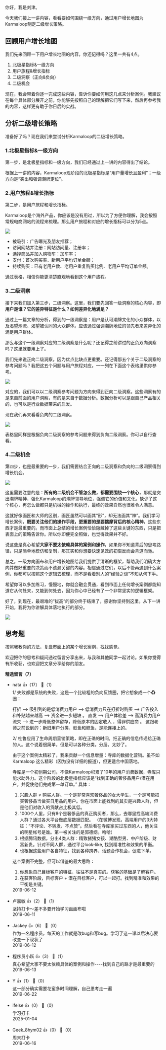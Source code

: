 你好，我是刘津。

今天我们接上一讲内容，看看要如何围绕一级方向，通过用户增长地图为Karmaloop制定二级增长策略。

## 回顾用户增长地图

我们先来回顾一下用户增长地图的内容，你还记得吗？这里一共有4点。

1. 北极星指标&amp;一级方向
2. 用户旅程&amp;增长指标
3. 二级洞察（正向&amp;负向）
4. 二级机会

现在，我会带着你逐一完成这些内容，告诉你要如何用这几点来分析案例。我建议在每个具体部分展开之前，你能够先按照自己的理解把它们写下来，然后再参考我的内容，这样更有助于你日后的实战。

## 分析二级增长策略

准备好了吗？现在我们来尝试分析Karmaloop的二级增长策略。

### 1.北极星指标&amp;一级方向

第一步，是北极星指标和一级方向，我们已经通过上一讲的内容得出了结论。

根据上一讲的内容，Karmaloop现阶段的北极星指标是“用户量增长且盈利”；一级方向是“突出和强调潮牌定位”。

### 2.用户旅程&amp;增长指标

第二步，是用户旅程和增长指标。

Karmaloop是个海外产品，你应该是没有用过，所以为了方便你理解，我会按照常规电商网站的流程来梳理。那么用户旅程和对应的增长指标可以分为5点。

![](https://static001.geekbang.org/resource/image/b9/48/b984391e20a7451d70177ea2fc763d48.png?wh=2372%2A860)

- 被吸引：广告曝光及朋友推荐；
- 访问网站并注册：网站访问量、注册率；
- 选择商品并加入购物车：加车率；
- 支付：首次购买率、新用户平均订单金额；
- 持续购买：已有老用户数、老用户重复购买比例、老用户平均订单金额。

通过表格，相信你能更清楚直观地看到这个用户旅程。

### 3.二级洞察

接下来我们加入第三步，二级洞察。这里，我们要先回答一级洞察的核心内容，即**用户是谁？它的差异特征是什么？如何差异化地满足？**

通过上一篇文章的分析，得到的一级洞察是：用户是认可潮牌文化的小众群体，以及渴望潮流、渴望被认同的大众群体。应该通过强调潮牌地位的领先者来差异化的满足用户群体。

那么与这个一级洞察对应的二级洞察是什么呢？还记得之前讲过的正负双向洞察吗？这里就要用上了。

我们先来说正向二级洞察，因为优点比缺点更重要。还记得那五个关于二级洞察的参考问题吗？我把这五个问题与用户旅程对应，一一列在下面这个表格里供你参考。

![](https://static001.geekbang.org/resource/image/04/77/041b8b7947f8b2e0bdc68d1579b56077.png?wh=2356%2A1160)

对应的，我们可以以二级洞察参考问题为方向来得到正向二级洞察。这些洞察有的是来自前面的用户洞察，有的是来自于数据分析。数据分析可以是跟自己产品相关的，也可以是行业数据带来的启发。

现在我们再来看看负向的二级洞察。

![](https://static001.geekbang.org/resource/image/05/50/0571e95fdeb7ce5134619f33c6c91950.png?wh=2412%2A1892)

表格里同样是根据负向二级洞察的参考问题来得到负向二级洞察。你可以自行查看。

### 4.二级机会

第四步，也是最重要的一步，我们需要结合正向的二级洞察和负向的二级洞察得到增长机会。

![](https://static001.geekbang.org/resource/image/ce/90/ce37686cccbca124556f918686c58d90.png?wh=2464%2A1940)

这里需要注意的是：**所有的二级机会不管怎么做，都需要围绕一个核心**，那就是突出潮牌精神，强化Karmaloop的潮牌领导地位，强调它的价值和文化。缺少了这个核心，再怎么做都只是机械的操作和执行，最终的效果自然也很难令人满意。

这就好像画匠和大师的区别，画匠虽然可以画其“形”，却无法画其“神”。我们学习增长案例，**既要关注他们的操作手段，更重要的是要揣摩背后的核心精神**，这些东西才是最重要的。而市面上总结的增长案例恰恰隐藏掉了这些关键的东西，只是把表面上的策略告诉你。所以你即便完全照做，也觉得效果并不好。

说这些是真心希望**大家不要太依赖具体的案例和操作**，如果你不知道背后的思考路径，只是简单地模仿和复制，那其实和你想要快速见效的初衷反而会背道而驰。

总之，一级方向画布和用户增长地图给我们提供了清晰的框架，帮助我们明确大方向并做好重要的决策而不遗漏关键的内容。相信通过它们，以后不管再遇到什么案例，你都可以按照这个逻辑去梳理，而不是看着别人的“经验之谈”不知从何下手。

希望你可以多加练习，慢慢地，你就会融会贯通，看到市面上任何增长案例都能知道它从何处来，又能到何处去，因为你心中已经有了一个非常坚实的逻辑框架。

好了，到现在，最艰难的“拔高”的部分终于结束了，感谢你坚持到这里。从下一讲开始，我将为你讲解具体落地执行的部分。

![](https://static001.geekbang.org/resource/image/eb/5a/ebdcea46640d639f5662fba4fa1ba25a.png?wh=5000%2A3288)

## 思考题

按照我教你的方法，复盘市面上的某个增长案例，找找感觉。

欢迎把你的思考和疑问通过留言分享出来，与我和其他同学一起讨论。如果你觉得有所收获，也欢迎把文章分享给你的朋友。
<div><strong>精选留言（7）</strong></div><ul>
<li><span>nata</span> 👍（17） 💬（1）<div>1&#47; 失败都是系统的失败，这是一个比较粗的负向反馈圈，把它想象成一个♻圈：

打折 —&gt; 吸引到的是低消费力用户 —&gt; 低消费力只在打折时购买  —&gt; 广告投入和补贴越来越高 —&gt; 资金进一步短缺 。
直发 —&gt; 用户体验差 —&gt; 高消费力用户流失 —&gt; 进一步降低整体留存，降低原本的固定收入 ，得罪供应商 。 这跟老师之前说到的：新旧用户分类，鲶鱼和鲸鱼，是能连接上的。


2&#47; 杜鲁应用了生命周期营销策略，即在正确的时间，把正确的信息传递给正确的人。这个说着很简单，但是可以各种分类，分层，太妙了。


由于这个案例太精彩了，我来贡献一个信息增量：寺库的数据化营销。虽不如 Karmaloop 这么精彩（因为没有详细的报道），但更适合中国落地。

寺库是一个初创期公司，不像Karmaloop积累了10年的用户消费数据，寺库只能求助外力。这个阶段的北极星指标应该是“找到正确的奢侈品用户&#47;潜在用户，并促使他们完成第一单订单。” 具体：

1. 兴趣人群 ≠ 购买人群。一个是非常喜欢奢侈品的女大学生，一个是可能把买奢侈品当做买日用品的用户。你在市面上能找到的其实是兴趣人群，但是他们对收入的贡献占比极其低。
2. 1000个人里，只有8个是奢侈品的真正购买者，那么，去哪里找高端消费人群？通过各大平台做底层数据匹配。
   （在微博发现，高端用户的3大特征：“不评论、不转发、不点赞”。然后看在寺库家买过东西的人，他关注的明星帐号是谁。第一被关注的是郭德纲。哈哈）
3. 根据腾讯数据，分出4类人群：精致猪猪女孩、潮酷型男、中产阶级、财富新贵。针对不同人群，通过平台look-like, 找到精准性和效果的平衡。
4. 也根据这些用户各自特征，找到各种跨界、话题合作机会，促进下单。
   

这个案例不完整，但可以借鉴的最大思路：
1.  你想象自己目标客户的特征，往往不是真实的。获客的基础是了解客户。
2. 在获客阶段，目标客户 + 潜在目标客户，可以一起打。找到精准和效果的平衡是关键。</div>2019-06-12</li><br/><li><span>卢嘉敏</span> 👍（2） 💬（1）<div>坚持打卡～差不多要开始学习画画布啦</div>2019-06-11</li><br/><li><span>Jackey</span> 👍（6） 💬（0）<div>作为一名程序员，每天的工作就是改bug和写bug。学习了这一课以后决心要改变一下现状了</div>2019-06-12</li><br/><li><span>程序员小跃</span> 👍（3） 💬（1）<div>真心希望大家不要太依赖具体的案例和操作----找到自己的路才是最重要的</div>2019-06-13</li><br/><li><span>Y</span> 👍（1） 💬（0）<div>这一部分确实需要花蛮多时间理解，自己思考走一遍</div>2019-06-22</li><br/><li><span>ifelse</span> 👍（0） 💬（0）<div>学习打卡</div>2025-01-04</li><br/><li><span>Geek_8hym02</span> 👍（0） 💬（0）<div>周末打卡</div>2019-06-16</li><br/>
</ul>